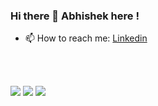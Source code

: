 ### Hi there 👋 Abhishek here !

- 📫 How to reach me: [Linkedin](https://www.linkedin.com/in/abhishek-khedekar-5a4316192/ "Linkedin")

<br/><br/>

<a href="https://twitter.com/abhi_4241"><img src="https://img.shields.io/badge/twitter-%231DA1F2.svg?&style=for-the-badge&logo=twitter&logoColor=white"/></a> <a href='https://www.linkedin.com/in/abhishek-khedekar-5a4316192/'><img src="https://img.shields.io/badge/linkedin-%230077B5.svg?&style=for-the-badge&logo=linkedin&logoColor=white"/></a> <a href="mailto:abhikhedekar4241@gmail.com"><img src="https://img.shields.io/badge/abhikhedekar4241@gmail.com-%23D14836.svg?&style=for-the-badge&logo=gmail&logoColor=white"/></a>

